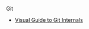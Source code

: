 
Git
- [Visual Guide to Git Internals](https://www.freecodecamp.org/news/git-internals-objects-branches-create-repo/)
